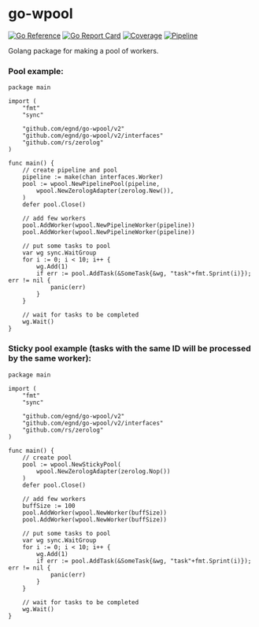 # go-wpool

[![Go Reference](https://pkg.go.dev/badge/github.com/egnd/go-wpool.svg)](https://pkg.go.dev/github.com/egnd/go-wpool)
[![Go Report Card](https://goreportcard.com/badge/github.com/egnd/go-wpool)](https://goreportcard.com/report/github.com/egnd/go-wpool)
[![Coverage](https://gocover.io/_badge/github.com/egnd/go-wpool)](https://gocover.io/github.com/egnd/go-wpool)
[![Pipeline](https://github.com/egnd/go-wpool/actions/workflows/pipeline.yml/badge.svg)](https://github.com/egnd/go-wpool/actions?query=workflow%3APipeline)

Golang package for making a pool of workers.

### Pool example:
```golang
package main

import (
	"fmt"
	"sync"

	"github.com/egnd/go-wpool/v2"
	"github.com/egnd/go-wpool/v2/interfaces"
	"github.com/rs/zerolog"
)

func main() {
	// create pipeline and pool
	pipeline := make(chan interfaces.Worker)
	pool := wpool.NewPipelinePool(pipeline, 
		wpool.NewZerologAdapter(zerolog.New()),
	)
	defer pool.Close()

	// add few workers
	pool.AddWorker(wpool.NewPipelineWorker(pipeline))
	pool.AddWorker(wpool.NewPipelineWorker(pipeline))

	// put some tasks to pool
	var wg sync.WaitGroup
	for i := 0; i < 10; i++ {
		wg.Add(1)
		if err := pool.AddTask(&SomeTask{&wg, "task"+fmt.Sprint(i)}); err != nil {
			panic(err)
		}
	}

	// wait for tasks to be completed
	wg.Wait()
}
```

### Sticky pool example (tasks with the same ID will be processed by the same worker):
```golang
package main

import (
	"fmt"
	"sync"

	"github.com/egnd/go-wpool/v2"
	"github.com/egnd/go-wpool/v2/interfaces"
	"github.com/rs/zerolog"
)

func main() {
	// create pool
	pool := wpool.NewStickyPool(
		wpool.NewZerologAdapter(zerolog.Nop())
	)
	defer pool.Close()

	// add few workers
	buffSize := 100
	pool.AddWorker(wpool.NewWorker(buffSize))
	pool.AddWorker(wpool.NewWorker(buffSize))

	// put some tasks to pool
	var wg sync.WaitGroup
	for i := 0; i < 10; i++ {
		wg.Add(1)
		if err := pool.AddTask(&SomeTask{&wg, "task"+fmt.Sprint(i)}); err != nil {
			panic(err)
		}
	}

	// wait for tasks to be completed
	wg.Wait()
}
```